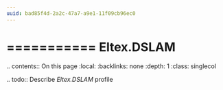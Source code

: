 ```yaml
---
uuid: bad85f4d-2a2c-47a7-a9e1-11f09cb96ec0
---
```



===========
Eltex.DSLAM
===========

.. contents:: On this page
    :local:
    :backlinks: none
    :depth: 1
    :class: singlecol

.. todo::
    Describe *Eltex.DSLAM* profile

